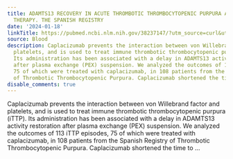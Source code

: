 ```yaml
---
title: ADAMTS13 RECOVERY IN ACUTE THROMBOTIC THROMBOCYTOPENIC PURPURA AFTER CAPLACIZUMAB
  THERAPY. THE SPANISH REGISTRY
date: '2024-01-18'
linkTitle: https://pubmed.ncbi.nlm.nih.gov/38237147/?utm_source=curl&utm_medium=rss&utm_campaign=journals&utm_content=7603509&fc=None&ff=20240119170724&v=2.18.0
source: Blood
description: Caplacizumab prevents the interaction between von Willebrand factor and
  platelets, and is used to treat immune thrombotic thrombocytopenic purpura (iTTP).
  Its administration has been associated with a delay in ADAMTS13 activity restoration
  after plasma exchange (PEX) suspension. We analyzed the outcomes of 113 iTTP episodes,
  75 of which were treated with caplacizumab, in 108 patients from the Spanish Registry
  of Thrombotic Thrombocytopenic Purpura. Caplacizumab shortened the time to ...
disable_comments: true
---
```

Caplacizumab prevents the interaction between von Willebrand factor and platelets, and is used to treat immune thrombotic thrombocytopenic purpura (iTTP). Its administration has been associated with a delay in ADAMTS13 activity restoration after plasma exchange (PEX) suspension. We analyzed the outcomes of 113 iTTP episodes, 75 of which were treated with caplacizumab, in 108 patients from the Spanish Registry of Thrombotic Thrombocytopenic Purpura. Caplacizumab shortened the time to ...